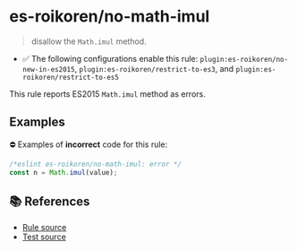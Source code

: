 # es-roikoren/no-math-imul
> disallow the `Math.imul` method.

- ✅ The following configurations enable this rule: `plugin:es-roikoren/no-new-in-es2015`, `plugin:es-roikoren/restrict-to-es3`, and `plugin:es-roikoren/restrict-to-es5`

This rule reports ES2015 `Math.imul` method as errors.

## Examples

⛔ Examples of **incorrect** code for this rule:

```js
/*eslint es-roikoren/no-math-imul: error */
const n = Math.imul(value);
```

## 📚 References

- [Rule source](https://github.com/roikoren755/eslint-plugin-es/blob/v2.0.11/src/rules/no-math-imul.ts)
- [Test source](https://github.com/roikoren755/eslint-plugin-es/blob/v2.0.11/tests/src/rules/no-math-imul.ts)
